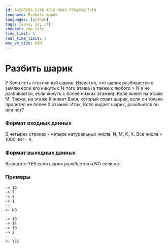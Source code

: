 ```yaml
---
id: 54288608-5296-4610-b643-798a38e1fcfd
longname: Разбить шарик
languages: [python]
tags: [easy, io, if]
checker: cmp_file
time_limit: 1
real_time_limit: 1
max_vm_size: 64M
---
```


<h1>Разбить шарик</h1>

У Коли есть стеклянный шарик. Известно, что шарик разбивается о землю если его кинуть с N-того этажа (а также с любого > N и не разбивается, если кинуть с более низких этажей). Коля живет на этаже M. Также, на этаже K живет Вася, который ловит шарик, если он только пролетел не более X этажей. Итак, Коля кидает шарик, разобьется он или нет?

### Формат входных данных

В четырех строках - четыре натуральных числа, N, M, K, X. Все числа < 1000, M != K.

### Формат выходных данных

Выведите YES если шарик разобьется и NO если нет.

### Примеры

```
-> 10
-> 7
-> 5
-> 1
--
<- NO
```

```
-> 10
-> 14
-> 10
-> 2
--
<- YES
```
